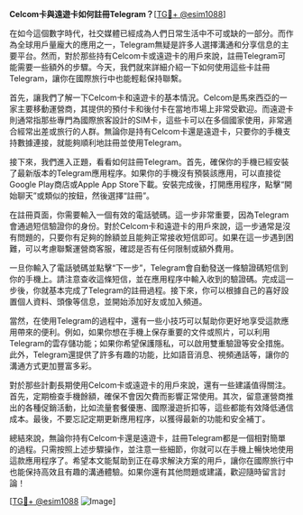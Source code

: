 **Celcom卡與遠遊卡如何註冊Telegram？**[[TG💪+ @esim1088](https://t.me/s/esim1088)]

在如今這個數字時代，社交媒體已經成為人們日常生活中不可或缺的一部分。而作為全球用戶量龐大的應用之一，Telegram無疑是許多人選擇溝通和分享信息的主要平台。然而，對於那些持有Celcom卡或遠遊卡的用戶來說，註冊Telegram可能需要一些額外的步驟。今天，我們就來詳細介紹一下如何使用這些卡註冊Telegram，讓你在國際旅行中也能輕鬆保持聯繫。

首先，讓我們了解一下Celcom卡和遠遊卡的基本情況。Celcom是馬來西亞的一家主要移動運營商，其提供的預付卡和後付卡在當地市場上非常受歡迎。而遠遊卡則通常指那些專門為國際旅客設計的SIM卡，這些卡可以在多個國家使用，非常適合經常出差或旅行的人群。無論你是持有Celcom卡還是遠遊卡，只要你的手機支持數據連接，就能夠順利地註冊並使用Telegram。

接下來，我們進入正題，看看如何註冊Telegram。首先，確保你的手機已經安裝了最新版本的Telegram應用程序。如果你的手機沒有預裝該應用，可以直接從Google Play商店或Apple App Store下載。安裝完成後，打開應用程序，點擊“開始聊天”或類似的按鈕，然後選擇“註冊”。

在註冊頁面，你需要輸入一個有效的電話號碼。這一步非常重要，因為Telegram會通過短信驗證你的身份。對於Celcom卡和遠遊卡的用戶來說，這一步通常是沒有問題的，只要你有足夠的餘額並且能夠正常接收短信即可。如果在這一步遇到困難，可以考慮聯繫運營商客服，確認是否有任何限制或額外費用。

一旦你輸入了電話號碼並點擊“下一步”，Telegram會自動發送一條驗證碼短信到你的手機上。請注意查收這條短信，並在應用程序中輸入收到的驗證碼。完成這一步後，你就基本完成了Telegram的註冊過程。接下來，你可以根據自己的喜好設置個人資料、頭像等信息，並開始添加好友或加入頻道。

當然，在使用Telegram的過程中，還有一些小技巧可以幫助你更好地享受這款應用帶來的便利。例如，如果你想在手機上保存重要的文件或照片，可以利用Telegram的雲存儲功能；如果你希望保護隱私，可以啟用雙重驗證等安全措施。此外，Telegram還提供了許多有趣的功能，比如語音消息、視頻通話等，讓你的溝通方式更加豐富多彩。

對於那些計劃長期使用Celcom卡或遠遊卡的用戶來說，還有一些建議值得關注。首先，定期檢查手機餘額，確保不會因欠費而影響正常使用。其次，留意運營商推出的各種促銷活動，比如流量套餐優惠、國際漫遊折扣等，這些都能有效降低通信成本。最後，不要忘記定期更新應用程序，以獲得最新的功能和安全補丁。

總結來說，無論你持有Celcom卡還是遠遊卡，註冊Telegram都是一個相對簡單的過程。只需按照上述步驟操作，並注意一些細節，你就可以在手機上暢快地使用這款應用程序了。希望本文能幫助到正在尋求解決方案的用戶，讓你在國際旅行中也能保持高效且有趣的溝通體驗。如果你還有其他問題或建議，歡迎隨時留言討論！

[[TG💪+ @esim1088](https://t.me/s/esim1088) ![Image](https://i.postimg.cc/4NQfJmqS/Snipaste-2025-05-13-00-14-12.png)]